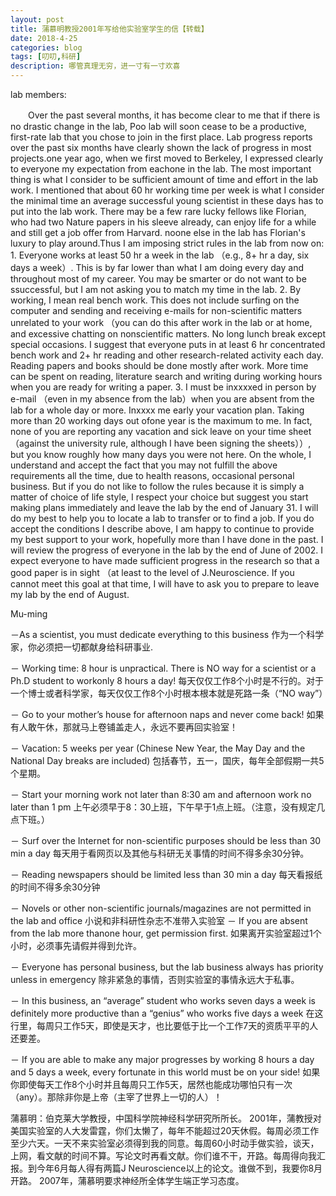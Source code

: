 ```yaml
---
layout: post
title: 蒲慕明教授2001年写给他实验室学生的信【转载】
date: 2018-4-25
categories: blog
tags: [叨叨,科研]
description: 哪管真理无穷，进一寸有一寸欢喜　
---
```


lab members:

　　Over the past several months, it has become clear to me that if there is no drastic change in the lab, Poo lab will soon cease to be a productive, first-rate lab that you chose to join in the first place. Lab progress reports over the past six months have clearly shown the lack of progress in most projects.one year ago, when we first moved to Berkeley, I expressed clearly to everyone my expectation from eachone in the lab. The most important thing is what I consider to be sufficient amount of time and effort in the lab work. I mentioned that about 60 hr working time per week is what I consider the minimal time an average successful young scientist in these days has to put into the lab work. There may be a few rare lucky fellows like Florian, who had two Nature papers in his sleeve already, can enjoy life for a while and still get a job offer from Harvard. noone else in the lab has Florian's luxury to play around.Thus I am imposing strict rules in the lab from now on: 1. Everyone works at least 50 hr a week in the lab （e.g., 8+ hr a day, six days a week）. This is by far lower than what I am doing every day and throughout most of my career. You may be smarter or do not want to be ssuccessful, but I am not asking you to match my time in the lab. 2. By working, I mean real bench work. This does not include surfing on the computer and sending and receiving e-mails for non-scientific matters unrelated to your work （you can do this after work in the lab or at home, and excessive chatting on nonscientific matters. No long lunch break except special occasions. I suggest that everyone puts in at least 6 hr concentrated bench work and 2+ hr reading and other research-related activity each day. Reading papers and books should be done mostly after work. More time can be spent on reading, literature search and writing during working hours when you are ready for writing a paper. 3. I must be inxxxxed in person by e-mail （even in my absence from the lab）when you are absent from the lab for a whole day or more. Inxxxx me early your vacation plan. Taking more than 20 working days out ofone year is the maximum to me. In fact, none of you are reporting any vacation and sick leave on your time sheet （against the university rule, although I have been signing the sheets））, but you know roughly how many days you were not here. On the whole, I understand and accept the fact that you may not fulfill the above requirements all the time, due to health reasons, occasional personal business. But if you do not like to follow the rules because it is simply a matter of choice of life style, I respect your choice but suggest you start making plans immediately and leave the lab by the end of January 31. I will do my best to help you to locate a lab to transfer or to find a job. If you do accept the conditions I describe above, I am happy to continue to provide my best support to your work, hopefully more than I have done in the past. I will review the progress of everyone in the lab by the end of June of 2002. I expect everyone to have made sufficient progress in the research so that a good paper is in sight （at least to the level of J.Neuroscience. If you cannot meet this goal at that time, I will have to ask you to prepare to leave my lab by the end of August.

Mu-ming

 

－As a scientist, you must dedicate everything to this business 作为一个科学家，你必须把一切都献身给科研事业.

－ Working time: 8 hour is unpractical. There is NO way for a scientist or a Ph.D student to workonly 8 hours a day! 每天仅仅工作8个小时是不行的。对于一个博士或者科学家，每天仅仅工作8个小时根本根本就是死路一条（“NO way”）

－ Go to your mother’s house for afternoon naps and never come back! 如果有人敢午休，那就马上卷铺盖走人，永远不要再回实验室！

－ Vacation: 5 weeks per year (Chinese New Year, the May Day and the National Day breaks are included) 包括春节，五一，国庆，每年全部假期一共5个星期。

－ Start your morning work not later than 8:30 am and afternoon work no later than 1 pm 上午必须早于8：30上班，下午早于1点上班。（注意，没有规定几点下班。）

－ Surf over the Internet for non-scientific purposes should be less than 30 min a day 每天用于看网页以及其他与科研无关事情的时间不得多余30分钟。

－ Reading newspapers should be limited less than 30 min a day 每天看报纸的时间不得多余30分钟

－ Novels or other non-scientific journals/magazines are not permitted in the lab and office 小说和非科研性杂志不准带入实验室 － If you are absent from the lab more thanone hour, get permission first. 如果离开实验室超过1个小时，必须事先请假并得到允许。

－ Everyone has personal business, but the lab business always has priority unless in emergency 除非紧急的事情，否则实验室的事情永远大于私事。

－ In this business, an “average” student who works seven days a week is definitely more productive than a “genius” who works five days a week 在这行里，每周只工作5天，即使是天才，也比要低于比一个工作7天的资质平平的人还要差。

－ If you are able to make any major progresses by working 8 hours a day and 5 days a week, every fortunate in this world must be on your side! 如果你即使每天工作8个小时并且每周只工作5天，居然也能成功哪怕只有一次（any）。那除非你是上帝（主宰了世界上一切的人）！

 
蒲慕明：伯克莱大学教授，中国科学院神经科学研究所所长。 2001年，蒲教授对美国实验室的人大发雷霆，你们太懒了，每年不能超过20天休假。每周必须工作至少六天。一天不来实验室必须得到我的同意。每周60小时动手做实验，谈天，上网，看文献的时间不算。写论文时再看文献。你们谁不干，开路。每周得向我汇报。到今年6月每人得有两篇J Neuroscience以上的论文。谁做不到，我要你8月开路。 2007年，蒲慕明要求神经所全体学生端正学习态度。